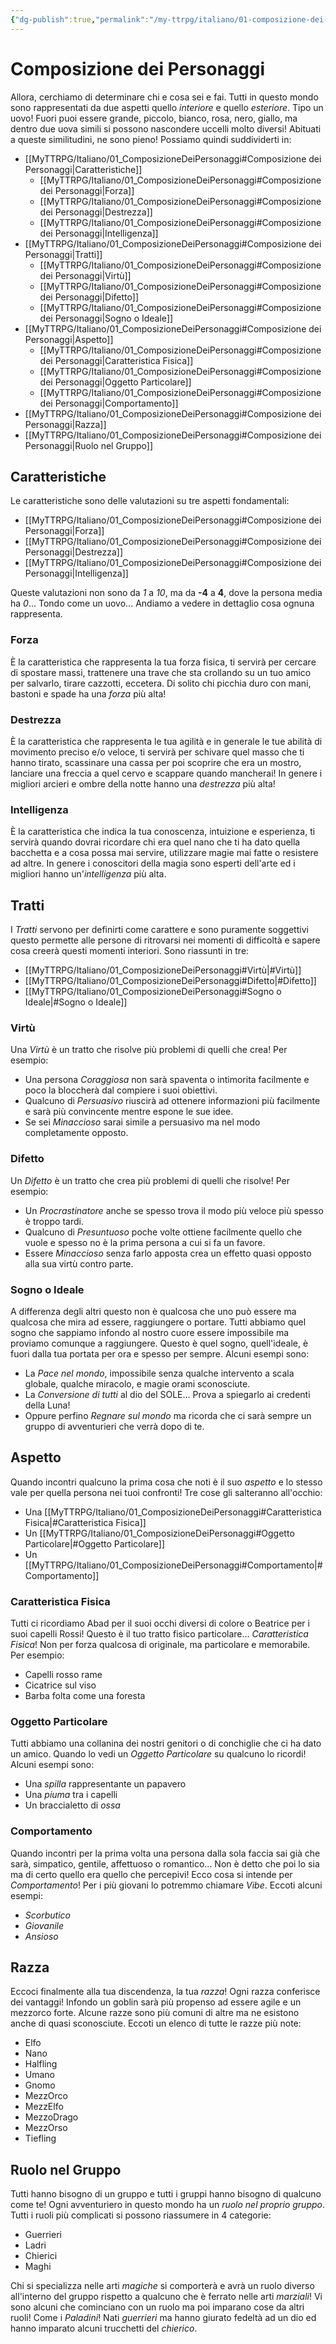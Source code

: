 ```yaml
---
{"dg-publish":true,"permalink":"/my-ttrpg/italiano/01-composizione-dei-personaggi/"}
---
```


# Composizione dei Personaggi
Allora, cerchiamo di determinare chi e cosa sei e fai. Tutti in questo mondo sono rappresentati da due aspetti quello *interiore* e quello *esteriore*. Tipo un uovo! Fuori puoi essere grande, piccolo, bianco, rosa, nero, giallo, ma dentro due uova simili si possono nascondere uccelli molto diversi! Abituati a queste similitudini, ne sono pieno!
Possiamo quindi suddividerti in:
- [[MyTTRPG/Italiano/01_ComposizioneDeiPersonaggi#Composizione dei Personaggi\|Caratteristiche]]
	- [[MyTTRPG/Italiano/01_ComposizioneDeiPersonaggi#Composizione dei Personaggi\|Forza]]
	- [[MyTTRPG/Italiano/01_ComposizioneDeiPersonaggi#Composizione dei Personaggi\|Destrezza]]
	- [[MyTTRPG/Italiano/01_ComposizioneDeiPersonaggi#Composizione dei Personaggi\|Intelligenza]]
- [[MyTTRPG/Italiano/01_ComposizioneDeiPersonaggi#Composizione dei Personaggi\|Tratti]]
	- [[MyTTRPG/Italiano/01_ComposizioneDeiPersonaggi#Composizione dei Personaggi\|Virtù]]
	- [[MyTTRPG/Italiano/01_ComposizioneDeiPersonaggi#Composizione dei Personaggi\|Difetto]]
	- [[MyTTRPG/Italiano/01_ComposizioneDeiPersonaggi#Composizione dei Personaggi\|Sogno o Ideale]]
- [[MyTTRPG/Italiano/01_ComposizioneDeiPersonaggi#Composizione dei Personaggi\|Aspetto]]
	- [[MyTTRPG/Italiano/01_ComposizioneDeiPersonaggi#Composizione dei Personaggi\|Caratteristica Fisica]]
	- [[MyTTRPG/Italiano/01_ComposizioneDeiPersonaggi#Composizione dei Personaggi\|Oggetto Particolare]]
	- [[MyTTRPG/Italiano/01_ComposizioneDeiPersonaggi#Composizione dei Personaggi\|Comportamento]]
- [[MyTTRPG/Italiano/01_ComposizioneDeiPersonaggi#Composizione dei Personaggi\|Razza]]
- [[MyTTRPG/Italiano/01_ComposizioneDeiPersonaggi#Composizione dei Personaggi\|Ruolo nel Gruppo]]

## Caratteristiche
Le caratteristiche sono delle valutazioni su tre aspetti fondamentali:
- [[MyTTRPG/Italiano/01_ComposizioneDeiPersonaggi#Composizione dei Personaggi\|Forza]]
- [[MyTTRPG/Italiano/01_ComposizioneDeiPersonaggi#Composizione dei Personaggi\|Destrezza]]
- [[MyTTRPG/Italiano/01_ComposizioneDeiPersonaggi#Composizione dei Personaggi\|Intelligenza]]

Queste valutazioni non sono da *1* a *10*, ma da **-4** a **4**, dove la persona media ha *0*... Tondo come un uovo...
Andiamo a vedere in dettaglio cosa ognuna rappresenta.

### Forza
È la caratteristica che rappresenta la tua forza fisica, ti servirà per cercare di spostare massi, trattenere una trave che sta crollando su un tuo amico per salvarlo, tirare cazzotti, eccetera.
Di solito chi picchia duro con mani, bastoni e spade ha una *forza* più alta!

### Destrezza
È la caratteristica che rappresenta le tua agilità e in generale le tue abilità di movimento preciso e/o veloce, ti servirà per schivare quel masso che ti hanno tirato, scassinare una cassa per poi scoprire che era un mostro, lanciare una freccia a quel cervo e scappare quando mancherai!
In genere i migliori arcieri e ombre della notte hanno una *destrezza* più alta!

### Intelligenza
È la caratteristica che indica la tua conoscenza, intuizione e esperienza, ti servirà quando dovrai ricordare chi era quel nano che ti ha dato quella bacchetta e a cosa possa mai servire, utilizzare magie mai fatte o resistere ad altre.
In genere i conoscitori della magia sono esperti dell'arte ed i migliori hanno un'*intelligenza* più alta.


## Tratti
I *Tratti* servono per definirti come carattere e sono puramente soggettivi questo permette alle persone di ritrovarsi nei momenti di difficoltà e sapere cosa creerà questi momenti interiori. Sono riassunti in tre:
- [[MyTTRPG/Italiano/01_ComposizioneDeiPersonaggi#Virtù\|#Virtù]]
- [[MyTTRPG/Italiano/01_ComposizioneDeiPersonaggi#Difetto\|#Difetto]]
- [[MyTTRPG/Italiano/01_ComposizioneDeiPersonaggi#Sogno o Ideale\|#Sogno o Ideale]]

### Virtù
Una *Virtù* è un tratto che risolve più problemi di quelli che crea!
Per esempio:
- Una persona *Coraggiosa* non sarà spaventa o intimorita facilmente e poco la bloccherà dal compiere i suoi obiettivi.
- Qualcuno di *Persuasivo* riuscirà ad ottenere informazioni più facilmente e sarà più convincente mentre espone le sue idee.
- Se sei *Minaccioso* sarai simile a persuasivo ma nel modo completamente opposto.

### Difetto
Un *Difetto* è un tratto che crea più problemi di quelli che risolve!
Per esempio:
- Un *Procrastinatore* anche se spesso trova il modo più veloce più spesso è troppo tardi.
- Qualcuno di *Presuntuoso* poche volte ottiene facilmente quello che vuole e spesso no è la prima persona a cui si fa un favore.
- Essere *Minaccioso* senza farlo apposta crea un effetto quasi opposto alla sua virtù contro parte.

### Sogno o Ideale
A differenza degli altri questo non è qualcosa che uno può essere ma qualcosa che mira ad essere, raggiungere o portare. Tutti abbiamo quel sogno che sappiamo infondo al nostro cuore essere impossibile ma proviamo comunque a raggiungere. Questo è quel sogno, quell'ideale, è fuori dalla tua portata per ora e spesso per sempre.
Alcuni esempi sono:
- La *Pace nel mondo*, impossibile senza qualche intervento a scala globale, qualche miracolo, e magie orami sconosciute.
- La *Conversione di tutti* al dio del SOLE... Prova a spiegarlo ai credenti della Luna!
- Oppure perfino *Regnare sul mondo* ma ricorda che ci sarà sempre un gruppo di avventurieri che verrà dopo di te.

## Aspetto
Quando incontri qualcuno la prima cosa che noti è il suo *aspetto* e lo stesso vale per quella persona nei tuoi confronti! Tre cose gli salteranno all'occhio:
- Una [[MyTTRPG/Italiano/01_ComposizioneDeiPersonaggi#Caratteristica Fisica\|#Caratteristica Fisica]]
- Un [[MyTTRPG/Italiano/01_ComposizioneDeiPersonaggi#Oggetto Particolare\|#Oggetto Particolare]]
- Un [[MyTTRPG/Italiano/01_ComposizioneDeiPersonaggi#Comportamento\|#Comportamento]]

### Caratteristica Fisica
Tutti ci ricordiamo Abad per il suoi occhi diversi di colore o Beatrice per i suoi capelli Rossi! Questo è il tuo tratto fisico particolare... *Caratteristica Fisica*! Non per forza qualcosa di originale, ma particolare e memorabile.
Per esempio:
- Capelli rosso rame
- Cicatrice sul viso
- Barba folta come una foresta

### Oggetto Particolare
Tutti abbiamo una collanina dei nostri genitori o di conchiglie che ci ha dato un amico. Quando lo vedi un *Oggetto Particolare* su qualcuno lo ricordi!
Alcuni esempi sono:
- Una *spilla* rappresentante un papavero
- Una *piuma* tra i capelli
- Un braccialetto di *ossa*

### Comportamento
Quando incontri per la prima volta una persona dalla sola faccia sai già che sarà, simpatico, gentile, affettuoso o romantico... Non è detto che poi lo sia ma di certo quello era quello che percepivi! Ecco cosa si intende per *Comportamento*! Per i più giovani lo potremmo chiamare *Vibe*.
Eccoti alcuni esempi:
- *Scorbutico*
- *Giovanile*
- *Ansioso*

## Razza
Eccoci finalmente alla tua discendenza, la tua *razza*!
Ogni razza conferisce dei vantaggi! Infondo un goblin sarà più propenso ad essere agile e un mezzorco forte. Alcune razze sono più comuni di altre ma ne esistono anche di quasi sconosciute.
Eccoti un elenco di tutte le razze più note:
- Elfo
- Nano
- Halfling
- Umano
- Gnomo
- MezzOrco
- MezzElfo
- MezzoDrago
- MezzOrso
- Tiefling

## Ruolo nel Gruppo
Tutti hanno bisogno di un gruppo e tutti i gruppi hanno bisogno di qualcuno come te! Ogni avventuriero in questo mondo ha un *ruolo nel proprio gruppo*. Tutti i ruoli più complicati si possono riassumere in 4 categorie:
- Guerrieri
- Ladri
- Chierici
- Maghi

Chi si specializza nelle arti *magiche* si comporterà e avrà un ruolo diverso all'interno del gruppo rispetto a qualcuno che è ferrato nelle arti *marziali*!
Vi sono alcuni che cominciano con un ruolo ma poi imparano cose da altri ruoli! Come i *Paladini*! Nati *guerrieri* ma hanno giurato fedeltà ad un dio ed hanno imparato alcuni trucchetti del *chierico*.